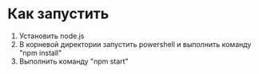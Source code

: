 # Как запустить

1. Установить node.js
2. В корневой директории запустить powershell и выполнить команду "npm install"
3. Выполнить команду "npm start"
